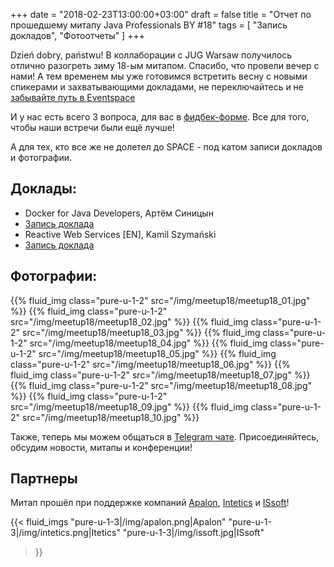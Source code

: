 +++
date = "2018-02-23T13:00:00+03:00"
draft = false
title = "Отчет по прошедшему митапу Java Professionals BY #18"
tags = [
    "Запись докладов",
    "Фотоотчеты"
]
+++

Dzień dobry, państwu! В коллаборации с JUG Warsaw получилось отлично разогреть зиму 18-ым митапом. Спасибо, что провели вечер с нами!
А тем временем мы уже готовимся встретить весну с новыми спикерами и захватывающими докладами, не переключайтесь 
и не [забывайте путь в Eventspace](https://memepedia.ru/ugandan-knuckles/)

И у нас есть всего 3 вопроса, для вас в [фидбек-форме](http://bit.ly/jprof_resp_18). Все для того, чтобы наши встречи были ещё лучше!

А для тех, кто все же не долетел до SPACE - под катом записи докладов и фотографии.

<!--more-->

## Доклады:

 - Docker for Java Developers, Артём Синицын
  - [Запись доклада](https://www.youtube.com/watch?v=oPYidu7fjWU)
 - Reactive Web Services [EN], Kamil Szymański
  - [Запись доклада](https://www.youtube.com/watch?v=Q3_9Cy5C6h0)

## Фотографии:

<div class="post_photos">

{{% fluid_img class="pure-u-1-2" src="/img/meetup18/meetup18_01.jpg" %}}
{{% fluid_img class="pure-u-1-2" src="/img/meetup18/meetup18_02.jpg" %}}
{{% fluid_img class="pure-u-1-2" src="/img/meetup18/meetup18_03.jpg" %}}
{{% fluid_img class="pure-u-1-2" src="/img/meetup18/meetup18_04.jpg" %}}
{{% fluid_img class="pure-u-1-2" src="/img/meetup18/meetup18_05.jpg" %}}
{{% fluid_img class="pure-u-1-2" src="/img/meetup18/meetup18_06.jpg" %}}
{{% fluid_img class="pure-u-1-2" src="/img/meetup18/meetup18_07.jpg" %}}
{{% fluid_img class="pure-u-1-2" src="/img/meetup18/meetup18_08.jpg" %}}
{{% fluid_img class="pure-u-1-2" src="/img/meetup18/meetup18_09.jpg" %}}
{{% fluid_img class="pure-u-1-2" src="/img/meetup18/meetup18_10.jpg" %}}

</div>

Также, теперь мы можем общаться в [Telegram чате](https://t.me/jprof_by). Присоединяйтесь, обсудим новости, митапы и конференции!

## Партнеры

Митап прошёл при поддержке компаний [Apalon](http://apalon.com), [Intetics](http://intetics.com/) и [ISsoft](http://www.issoft.by/)!

{{< fluid_imgs
  "pure-u-1-3|/img/apalon.png|Apalon"
  "pure-u-1-3|/img/intetics.png|Itetics"
  "pure-u-1-3|/img/issoft.jpg|ISsoft"
>}}
